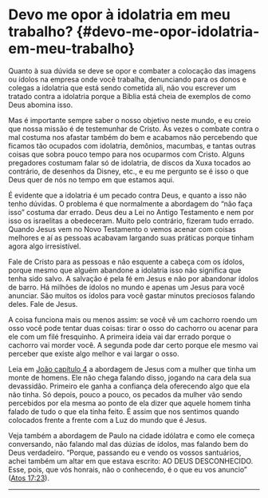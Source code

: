 # Devo me opor à idolatria em meu trabalho? {#devo-me-opor-idolatria-em-meu-trabalho}

Quanto à sua dúvida se deve se opor e combater a colocação das imagens ou ídolos na empresa onde você trabalha, denunciando para os donos e colegas a idolatria que está sendo cometida ali, não vou escrever um tratado contra a idolatria porque a Bíblia está cheia de exemplos de como Deus abomina isso.

Mas é importante sempre saber o nosso objetivo neste mundo, e eu creio que nossa missão é de testemunhar de Cristo. Às vezes o combate contra o mal costuma nos afastar também do bem e acabamos não percebendo que ficamos tão ocupados com idolatria, demônios, macumbas, e tantas outras coisas que sobra pouco tempo para nos ocuparmos com Cristo. Alguns pregadores costumam falar só de idolatria, de discos da Xuxa tocados ao contrário, de desenhos da Disney, etc., e eu me pergunto se é isso o que Deus quer de nós no tempo em que estamos aqui.

É evidente que a idolatria é um pecado contra Deus, e quanto a isso não tenho dúvidas. O problema é que normalmente a abordagem do “não faça isso” costuma dar errado. Deus deu a Lei no Antigo Testamento e nem por isso os israelitas a obedeceram. Muito pelo contrário, fizeram tudo errado. Quando Jesus vem no Novo Testamento o vemos acenar com coisas melhores e aí as pessoas acabavam largando suas práticas porque tinham agora algo irresistível.

Fale de Cristo para as pessoas e não esquente a cabeça com os ídolos, porque mesmo que alguém abandone a idolatria isso não significa que tenha sido salvo. A salvação é pela fé em Jesus e não por abandonar ídolos de barro. Há milhões de ídolos no mundo e apenas um Jesus para você anunciar. São muitos os ídolos para você gastar minutos preciosos falando deles. Fale de Jesus.

A coisa funciona mais ou menos assim: se você vê um cachorro roendo um osso você pode tentar duas coisas: tirar o osso do cachorro ou acenar para ele com um filé fresquinho. A primeira ideia vai dar errado porque o cachorro vai morder você. A segunda pode dar certo porque ele mesmo vai perceber que existe algo melhor e vai largar o osso.

Leia em [João capítulo 4](http://bibliaonline.com.br/acf/jo/4) a abordagem de Jesus com a mulher que tinha um monte de homens. Ele não chega falando disso, jogando na cara dela sua devassidão. Primeiro ele ganha a confiança dela oferecendo algo que ela não tinha. Só depois, pouco a pouco, os pecados da mulher vão sendo percebidos por ela mesma ao ponto de ela dizer que aquele homem tinha falado de tudo o que ela tinha feito. É assim que nos sentimos quando colocados frente a frente com a Luz do mundo que é Jesus.

Veja também a abordagem de Paulo na cidade idólatra e como ele começa conversando, não falando mal das dúzias de ídolos, mas falando bem do Deus verdadeiro. “Porque, passando eu e vendo os vossos santuários, achei também um altar em que estava escrito: AO DEUS DESCONHECIDO. Esse, pois, que vós honrais, não o conhecendo, é o que eu vos anuncio” ([Atos 17:23](http://bibliaonline.com.br/acf/atos/17/23)).

*****